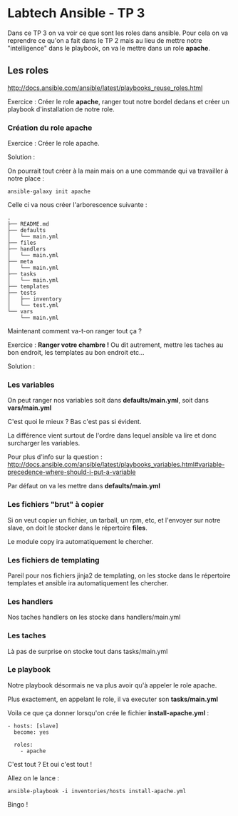 Labtech Ansible - TP 3
========================

Dans ce TP 3 on va voir ce que sont les roles dans ansible. Pour cela on va reprendre ce qu'on a fait dans le TP 2 mais au lieu de mettre notre "intelligence" dans le playbook, on va le mettre dans un role **apache**.

## Les roles

http://docs.ansible.com/ansible/latest/playbooks_reuse_roles.html

Exercice : Créer le role **apache**, ranger tout notre bordel dedans et créer un playbook d'installation de notre role.

### Création du role apache

Exercice : Créer le role apache.

Solution :

On pourrait tout créer à la main mais on a une commande qui va travailler à notre place :

```
ansible-galaxy init apache
```

Celle ci va nous créer l'arborescence suivante :

```
.
├── README.md
├── defaults
│   └── main.yml
├── files
├── handlers
│   └── main.yml
├── meta
│   └── main.yml
├── tasks
│   └── main.yml
├── templates
├── tests
│   ├── inventory
│   └── test.yml
└── vars
    └── main.yml
```

Maintenant comment va-t-on ranger tout ça ?

Exercice : **Ranger votre chambre !** Ou dit autrement, mettre les taches au bon endroit, les templates au bon endroit etc...

Solution :

### Les variables 

On peut ranger nos variables soit dans **defaults/main.yml**, soit dans **vars/main.yml**

C'est quoi le mieux ? Bas c'est pas si évident.

La différence vient surtout de l'ordre dans lequel ansible va lire et donc surcharger les variables.

Pour plus d'info sur la question : 
http://docs.ansible.com/ansible/latest/playbooks_variables.html#variable-precedence-where-should-i-put-a-variable

Par défaut on va les mettre dans **defaults/main.yml**

### Les fichiers "brut" à copier

Si on veut copier un fichier, un tarball, un rpm, etc,  et l'envoyer sur notre slave, on doit le stocker dans le répertoire **files**.

Le module copy ira automatiquement le chercher.

### Les fichiers de templating

Pareil pour nos fichiers jinja2 de templating, on les stocke dans le répertoire templates et ansible ira automatiquement les chercher.

### Les handlers

Nos taches handlers on les stocke dans handlers/main.yml

### Les taches

Là pas de surprise on stocke tout dans tasks/main.yml



### Le playbook 

Notre playbook désormais ne va plus avoir qu'à appeler le role apache.

Plus exactement, en appelant le role, il va executer son **tasks/main.yml**

Voila ce que ça donner lorsqu'on crée le fichier **install-apache.yml** : 

```
- hosts: [slave]
  become: yes

  roles:
    - apache
```

C'est tout ? Et oui c'est tout !

Allez on le lance :

```
ansible-playbook -i inventories/hosts install-apache.yml
```

Bingo !